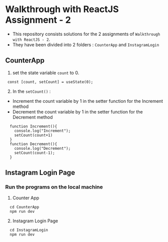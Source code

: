 # Walkthrough with ReactJS Assignment - 2
- This repository consists solutions for the 2 assignments of `Walkthrough with ReactJS - 2`.
- They have been divided into 2 folders : `CounterApp` and `InstagramLogin`

## CounterApp
1. set the state variable `count` to 0.
```
 const [count, setCount] = useState(0);
 ```
2. In the `setCount()` :
- Increment the count variable by 1 in the setter function for the Increment method
- Decrement the count variable by 1 in the setter function for the Decrement method
```
  function Increment(){
    console.log("Increment");
    setCount(count+1)
  }
  function Decrement(){
    console.log("Decrement");
    setCount(count-1);
  } 
  ```

## Instagram Login Page

### Run the programs on the local machine
1. Counter App 
```
  cd CounterApp
  npm run dev
```
2. Instagram Login Page
```
  cd InstagramLogin
  npm run dev
```